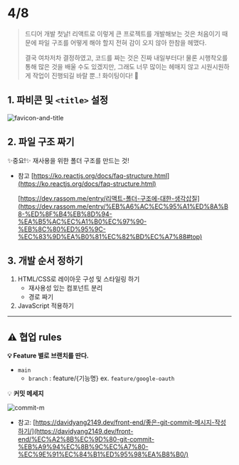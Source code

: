 # 4/8

> 드디어 개발 첫날! 리액트로 이렇게 큰 프로젝트를 개발해보는 것은 처음이기 때문에 파일 구조를 어떻게 해야 할지 전혀 감이 오지 않아 한참을 헤맸다.
>
> 결국 여차저차 결정하였고, 코드를 짜는 것은 진짜 내일부터다! 물론 시행착오를 통해 많은 것을 배울 수도 있겠지만, 그래도 너무 많이는 헤매지 않고 시원시원하게 작업이 진행되길 바랄 뿐..! 화이팅이다! 💪

## 1. 파비콘 및 `<title>` 설정

![favicon-and-title](https://user-images.githubusercontent.com/65386533/114039569-d1bd0a00-98bd-11eb-8ee6-8f2e9fc46bab.PNG)

## 2. 파일 구조 짜기

✨중요!✨ 재사용을 위한 폴더 구조를 만드는 것!

- 참고
  [https://ko.reactjs.org/docs/faq-structure.html](https://ko.reactjs.org/docs/faq-structure.html)

  [https://dev.rassom.me/entry/리액트-폴더-구조에-대한-생각삽질](https://dev.rassom.me/entry/%EB%A6%AC%EC%95%A1%ED%8A%B8-%ED%8F%B4%EB%8D%94-%EA%B5%AC%EC%A1%B0%EC%97%90-%EB%8C%80%ED%95%9C-%EC%83%9D%EA%B0%81%EC%82%BD%EC%A7%88#top)

## 3. 개발 순서 정하기

1. HTML/CSS로 레이아웃 구성 및 스타일링 하기
   - 재사용성 있는 컴포넌트 분리
   - 경로 짜기
2. JavaScript 적용하기

---

## ⚠️ **협업 rules**

**💡 Feature 별로 브랜치를 딴다.**

- `main`
  - `branch` : feature/{기능명} ex. `feature/google-oauth`

💡 **커밋 메세지**

![commit-m](https://user-images.githubusercontent.com/65386533/114039830-0a5ce380-98be-11eb-892c-3a5607a08224.png)

- 참고: [https://davidyang2149.dev/front-end/좋은-git-commit-메시지-작성하기/](https://davidyang2149.dev/front-end/%EC%A2%8B%EC%9D%80-git-commit-%EB%A9%94%EC%8B%9C%EC%A7%80-%EC%9E%91%EC%84%B1%ED%95%98%EA%B8%B0/)
